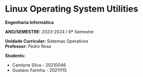 # Linux Operating System Utilities

**Engenharia Informática**  

**ANO/SEMESTRE:** 2023-2024 / 6º Semestre 

**Unidade Curricular:** Sistemas Operativos  
**Professor:** Pedro Rosa  

**Students:**
- Carolyne Silva - 20210046
- Gustavo Farinha - 20211115



